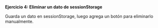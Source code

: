 <strong>Ejercicio 4: Eliminar un dato de sessionStorage</strong>

Guarda un dato en sessionStorage, luego agrega un botón para eliminarlo manualmente.